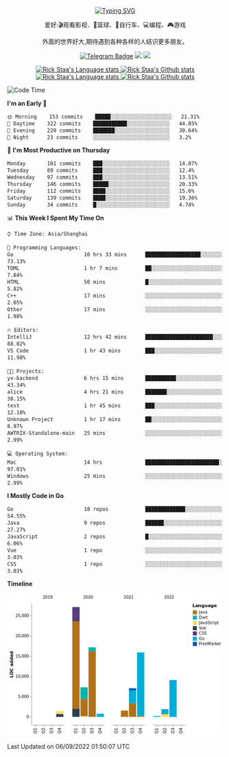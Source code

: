 <div align="center"> 

[![Typing SVG](https://readme-typing-svg.herokuapp.com?size=25&duration=2500&color=eeeeee&vCenter=true&width=200&height=40&lines=Hi+there+%F0%9F%91%8B%F0%9F%8F%BB;I'm+DanBai)](https://git.io/typing-svg)

爱好:🎬观看影视、🏀篮球、🚴自行车、💻编程、🎮游戏

外面的世界好大,期待遇到各种各样的人结识更多朋友。

[![Telegram Badge](https://img.shields.io/badge/-Telegram-blue?style=flat&logo=Telegram&logoColor=white)](https://t.me/danbai9420) 
[![](https://img.shields.io/badge/-Blog-brightgreen?style=flat&logo=Blogger&logoColor=white)](https://p00q.cn)
[![](https://img.shields.io/badge/-Email-red?style=flat&logo=Mail.Ru&logoColor=white)](mailto:danbai@88.com)
</div>

<!-- Light Mode -->
<div align="center"> 
<a href="https://github.com/anuraghazra/github-readme-stats#gh-light-mode-only">
<img height=200 src="https://github-readme-stats-git-master-rstaa-rickstaa.vercel.app/api/top-langs/?username=danbai225&layout=compact&langs_count=10&hide_border=1&role=OWNER,COLLABORATOR#gh-light-mode-only" alt="Rick Staa's Language stats" />
</a>
<a href="https://github.com/anuraghazra/github-readme-stats#gh-light-mode-only">
<img height=200 src="https://github-readme-stats-git-master-rstaa-rickstaa.vercel.app/api?username=danbai225&show_icons=true&count_private=true&line_height=28&hide_border=1&include_all_commits=true&card_width=450&role=OWNER,COLLABORATOR&exclude_repo=github-readme-stats#gh-light-mode-only" alt="Rick Staa's Github stats" />
</a>
</div>

<!-- Dark Mode -->
<div align="center"> 
<a href="https://github.com/anuraghazra/github-readme-stats#gh-dark-mode-only">
<img height=200 src="https://github-readme-stats-git-master-rstaa-rickstaa.vercel.app/api/top-langs/?username=danbai225&layout=compact&langs_count=10&hide_border=1&role=OWNER,COLLABORATOR&theme=github_dark#gh-dark-mode-only" alt="Rick Staa's Language stats" />
</a>
<a href="https://github.com/anuraghazra/github-readme-stats#gh-dark-mode-only">
<img height=200 src="https://github-readme-stats-git-master-rstaa-rickstaa.vercel.app/api?username=danbai225&show_icons=true&count_private=true&line_height=28&hide_border=1&include_all_commits=true&card_width=450&role=OWNER,COLLABORATOR&exclude_repo=github-readme-stats&theme=github_dark#gh-dark-mode-only" alt="Rick Staa's Github stats" />
</a>
</div>

<!--START_SECTION:waka-->
![Code Time](http://img.shields.io/badge/Code%20Time-14%20hrs%2052%20mins-blue)

**I'm an Early 🐤** 

```text
🌞 Morning    153 commits    █████░░░░░░░░░░░░░░░░░░░░   21.31% 
🌆 Daytime    322 commits    ███████████░░░░░░░░░░░░░░   44.85% 
🌃 Evening    220 commits    ███████░░░░░░░░░░░░░░░░░░   30.64% 
🌙 Night      23 commits     ░░░░░░░░░░░░░░░░░░░░░░░░░   3.2%

```
📅 **I'm Most Productive on Thursday** 

```text
Monday       101 commits    ███░░░░░░░░░░░░░░░░░░░░░░   14.07% 
Tuesday      89 commits     ███░░░░░░░░░░░░░░░░░░░░░░   12.4% 
Wednesday    97 commits     ███░░░░░░░░░░░░░░░░░░░░░░   13.51% 
Thursday     146 commits    █████░░░░░░░░░░░░░░░░░░░░   20.33% 
Friday       112 commits    ████░░░░░░░░░░░░░░░░░░░░░   15.6% 
Saturday     139 commits    ████░░░░░░░░░░░░░░░░░░░░░   19.36% 
Sunday       34 commits     █░░░░░░░░░░░░░░░░░░░░░░░░   4.74%

```


📊 **This Week I Spent My Time On** 

```text
⌚︎ Time Zone: Asia/Shanghai

💬 Programming Languages: 
Go                       10 hrs 33 mins      ██████████████████░░░░░░░   73.13% 
TOML                     1 hr 7 mins         ██░░░░░░░░░░░░░░░░░░░░░░░   7.84% 
HTML                     50 mins             █░░░░░░░░░░░░░░░░░░░░░░░░   5.82% 
C++                      17 mins             ░░░░░░░░░░░░░░░░░░░░░░░░░   2.05% 
Other                    17 mins             ░░░░░░░░░░░░░░░░░░░░░░░░░   1.98%

🔥 Editors: 
IntelliJ                 12 hrs 42 mins      ██████████████████████░░░   88.02% 
VS Code                  1 hr 43 mins        ███░░░░░░░░░░░░░░░░░░░░░░   11.98%

🐱‍💻 Projects: 
yx-backend               6 hrs 15 mins       ██████████░░░░░░░░░░░░░░░   43.34% 
alice                    4 hrs 21 mins       ███████░░░░░░░░░░░░░░░░░░   30.15% 
test                     1 hr 45 mins        ███░░░░░░░░░░░░░░░░░░░░░░   12.18% 
Unknown Project          1 hr 17 mins        ██░░░░░░░░░░░░░░░░░░░░░░░   8.97% 
AWTRIX-Standalone-main   25 mins             ░░░░░░░░░░░░░░░░░░░░░░░░░   2.99%

💻 Operating System: 
Mac                      14 hrs              ████████████████████████░   97.01% 
Windows                  25 mins             ░░░░░░░░░░░░░░░░░░░░░░░░░   2.99%

```

**I Mostly Code in Go** 

```text
Go                       18 repos            █████████████░░░░░░░░░░░░   54.55% 
Java                     9 repos             ██████░░░░░░░░░░░░░░░░░░░   27.27% 
JavaScript               2 repos             █░░░░░░░░░░░░░░░░░░░░░░░░   6.06% 
Vue                      1 repo              ░░░░░░░░░░░░░░░░░░░░░░░░░   3.03% 
CSS                      1 repo              ░░░░░░░░░░░░░░░░░░░░░░░░░   3.03%

```


**Timeline**

![Chart not found](https://raw.githubusercontent.com/danbai225/danbai225/master/charts/bar_graph.png) 


 Last Updated on 06/09/2022 01:50:07 UTC
<!--END_SECTION:waka-->
